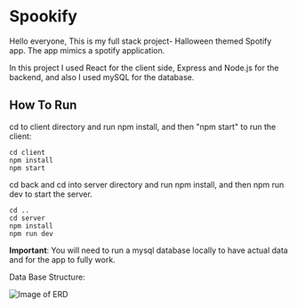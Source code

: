 # Spookify

Hello everyone,
This is my full stack project- Halloween themed Spotify app. The app mimics a spotify application.

In this project I used React for the client side, Express and Node.js for the backend, and also I used mySQL for the database.

## How To Run
cd to client directory and run npm install, and then "npm start" to run the client:
```
cd client
npm install
npm start
```
cd back and cd into server directory and run npm install, and then npm run dev to start the server.
```
cd ..
cd server
npm install
npm run dev
```
**Important**: You will need to run a mysql database locally to have actual data and for the app to fully work.

Data Base Structure:


![Image of ERD](./ReadMeFiles/‪spotify_DrawSQL.png)

